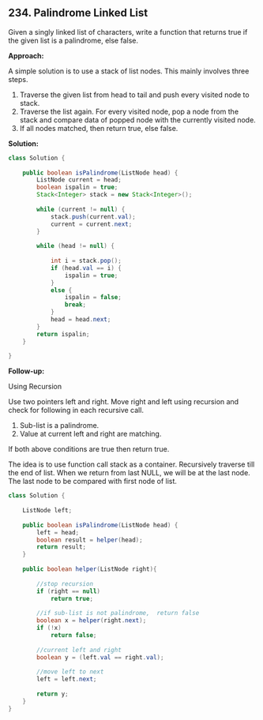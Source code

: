 ## 234. Palindrome Linked List

Given a singly linked list of characters, write a function that returns true if the given list is a palindrome, else false.

**Approach:**

A simple solution is to use a stack of list nodes. This mainly involves three steps.

1. Traverse the given list from head to tail and push every visited node to stack.
2. Traverse the list again. For every visited node, pop a node from the stack and compare data of popped node with the currently visited node.
3. If all nodes matched, then return true, else false.

**Solution:**

```java
class Solution {
    
    public boolean isPalindrome(ListNode head) {
        ListNode current = head;
        boolean ispalin = true;
        Stack<Integer> stack = new Stack<Integer>();
 
        while (current != null) {
            stack.push(current.val);
            current = current.next;
        }
 
        while (head != null) {
 
            int i = stack.pop();
            if (head.val == i) {
                ispalin = true;
            }
            else {
                ispalin = false;
                break;
            }
            head = head.next;
        }
        return ispalin;
    }
    
}
```

**Follow-up:**

Using Recursion

Use two pointers left and right. Move right and left using recursion and check for following in each recursive call. 

1) Sub-list is a palindrome. 
2) Value at current left and right are matching.

If both above conditions are true then return true.

The idea is to use function call stack as a container. Recursively traverse till the end of list. When we return from last NULL, we will be at the last node. The last node to be compared with first node of list.

```java
class Solution {
    
    ListNode left;
    
    public boolean isPalindrome(ListNode head) {
        left = head;
        boolean result = helper(head);
        return result;
    }
    
    public boolean helper(ListNode right){
 
        //stop recursion
        if (right == null)
            return true;
 
        //if sub-list is not palindrome,  return false
        boolean x = helper(right.next);
        if (!x)
            return false;
 
        //current left and right
        boolean y = (left.val == right.val);
 
        //move left to next
        left = left.next;
 
        return y;
    }
}
```
